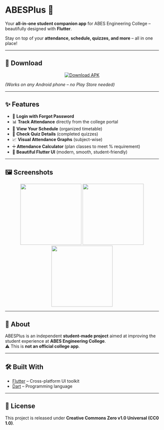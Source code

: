 # ABESPlus 📱  
Your **all-in-one student companion app** for ABES Engineering College – beautifully designed with **Flutter**.  

Stay on top of your **attendance, schedule, quizzes, and more** – all in one place!  

---

## 🚀 Download  
<p align="center">
  <a href="https://github.com/your-username/ABESPlus-App/releases/latest">
    <img src="https://img.shields.io/badge/⬇️%20Download-APK-blue?style=for-the-badge&logo=android" alt="Download APK"/>
  </a>
</p>  

*(Works on any Android phone – no Play Store needed)*  

---

## ✨ Features  
- 🔑 **Login with Forgot Password**  
- 📊 **Track Attendance** directly from the college portal  
- 📅 **View Your Schedule** (organized timetable)  
- 📝 **Check Quiz Details** (completed quizzes)  
- 📈 **Visual Attendance Graphs** (subject-wise)  
- ➗ **Attendance Calculator** (plan classes to meet % requirement)  
- 🎨 **Beautiful Flutter UI** (modern, smooth, student-friendly)  

---

## 🖼️ Screenshots  

<p align="center">
  <img src="https://i.ibb.co/zh4v95xZ/1.png" width="200"/>
  <img src="https://i.ibb.co/3mKxcksC/2.png" width="200"/>
  <img src="https://i.ibb.co/3mmBt8VH/3.png" width="200"/>
</p>  

---

## 📌 About  
ABESPlus is an independent **student-made project** aimed at improving the student experience at **ABES Engineering College**.  
⚠️ This is **not an official college app**.  

---

## 🛠️ Built With  
- [Flutter](https://flutter.dev/) – Cross-platform UI toolkit  
- [Dart](https://dart.dev/) – Programming language  

---

## 📄 License  
This project is released under **Creative Commons Zero v1.0 Universal (CC0 1.0)**.  
  
